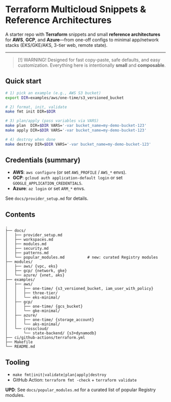 # Terraform Multicloud Snippets & Reference Architectures

A starter repo with **Terraform** snippets and small **reference architectures** for **AWS**, **GCP**, and **Azure**—from one-off configs to minimal app/network stacks (EKS/GKE/AKS, 3-tier web, remote state).

---

> [!] WARNING!
> Designed for fast copy-paste, safe defaults, and easy customization. Everything here is intentionally **small** and **composable**.

## Quick start
```bash
# 1) pick an example (e.g., AWS S3 bucket)
export DIR=examples/aws/one-time/s3_versioned_bucket

# 2) format, init, validate
make fmt init DIR=$DIR

# 3) plan/apply (pass variables via VARS)
make plan  DIR=$DIR VARS='-var bucket_name=my-demo-bucket-123'
make apply DIR=$DIR VARS='-var bucket_name=my-demo-bucket-123'

# 4) destroy when done
make destroy DIR=$DIR VARS='-var bucket_name=my-demo-bucket-123'
```

## Credentials (summary)
- **AWS**: `aws configure` (or set `AWS_PROFILE` / `AWS_*` envs).
- **GCP**: `gcloud auth application-default login` or set `GOOGLE_APPLICATION_CREDENTIALS`.
- **Azure**: `az login` or set `ARM_*` envs.

See `docs/provider_setup.md` for details.

## Contents
```
.
├── docs/
│   ├── provider_setup.md
│   ├── workspaces.md
│   ├── modules.md
│   ├── security.md
│   ├── patterns.md
│   └── popular_modules.md          # new: curated Registry modules
├── modules/
│   ├── aws/ {vpc, eks}
│   ├── gcp/ {network, gke}
│   └── azure/ {vnet, aks}
├── examples/
│   ├── aws/
│   │   ├── one-time/ {s3_versioned_bucket, iam_user_with_policy}
│   │   ├── three-tier/
│   │   └── eks-minimal/
│   ├── gcp/
│   │   ├── one-time/ {gcs_bucket}
│   │   └── gke-minimal/
│   ├── azure/
│   │   ├── one-time/ {storage_account}
│   │   └── aks-minimal/
│   └── crosscloud/
│       └── state-backend/ {s3+dynamodb}
├── ci/github-actions/terraform.yml
├── Makefile
└── README.md
```

## Tooling
- `make fmt|init|validate|plan|apply|destroy`
- GitHub Action: `terraform fmt -check` + `terraform validate`

**UPD**: See `docs/popular_modules.md` for a curated list of popular Registry modules.
